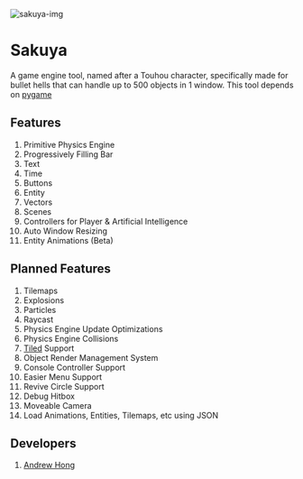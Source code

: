 ![sakuya-img](https://c4.wallpaperflare.com/wallpaper/802/75/784/anime-anime-girls-izayoi-sakuya-touhou-wallpaper-preview.jpg)

# Sakuya
A game engine tool, named after a Touhou character, specifically made for bullet hells that can handle up to 500 objects in 1 window. This tool depends on [pygame](https://www.pygame.org/)

## Features
1. Primitive Physics Engine
2. Progressively Filling Bar
3. Text
4. Time
5. Buttons
6. Entity
7. Vectors
8. Scenes
9. Controllers for Player & Artificial Intelligence
10. Auto Window Resizing
11. Entity Animations (Beta)

## Planned Features
1. Tilemaps
2. Explosions
3. Particles
4. Raycast
5. Physics Engine Update Optimizations
6. Physics Engine Collisions
7. [Tiled](https://www.mapeditor.org/) Support
8. Object Render Management System
9. Console Controller Support
10. Easier Menu Support
11. Revive Circle Support
12. Debug Hitbox
13. Moveable Camera
14. Load Animations, Entities, Tilemaps, etc using JSON

## Developers
1. [Andrew Hong](https://github.com/novialriptide)
